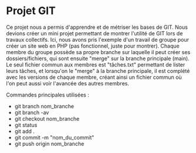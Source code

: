 # Projet GIT
Ce projet nous a permis d'apprendre et de métriser les bases de GIT. Nous devions créer un mini projet permettant de montrer l'utilité de GIT lors de travaux collectifs.
Ici, nous avons pris l'exemple d'un travail de groupe pour créer un site web en PHP (pas fonctionnel, juste pour montrer). Chaque membre du groupe possède sa propre branche sur laquelle il peut créer ses dossiers/fichiers, qui sont ensuite "merge" sur la branche principale (main). Le seul fichier commun aux membres est "tâches.txt" permettant de lister leurs tâches, et lorsqu'on le "merge" à la branche principale, il est complété avec les versions de chaque membre, créant ainsi un fichier commun où l'on peut aussi voir l'avancée des autres membres.

Commandes principales utilisées : 
- git branch nom_branche
- git branch -av
- git checkout nom_branche
- git status
- git add .
- git commit -m "nom_du_commit"
- git push origin nom_branche
